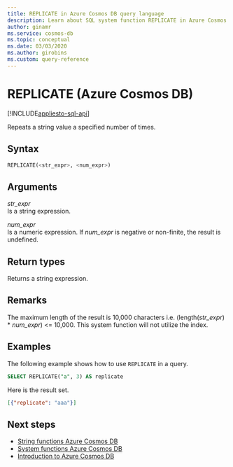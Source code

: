 ```yaml
---
title: REPLICATE in Azure Cosmos DB query language
description: Learn about SQL system function REPLICATE in Azure Cosmos DB.
author: ginamr
ms.service: cosmos-db
ms.topic: conceptual
ms.date: 03/03/2020
ms.author: girobins
ms.custom: query-reference
---
```

# REPLICATE (Azure Cosmos DB)
[!INCLUDE[appliesto-sql-api](includes/appliesto-sql-api.md)]

 Repeats a string value a specified number of times.
  
## Syntax
  
```sql
REPLICATE(<str_expr>, <num_expr>)
```  
  
## Arguments
  
*str_expr*  
   Is a string expression.
  
*num_expr*  
   Is a numeric expression. If *num_expr* is negative or non-finite, the result is undefined.
  
## Return types
  
  Returns a string expression.
  
## Remarks

  The maximum length of the result is 10,000 characters i.e. (length(*str_expr*)  *  *num_expr*) <= 10,000. This system function will not utilize the index.

## Examples
  
  The following example shows how to use `REPLICATE` in a query.
  
```sql
SELECT REPLICATE("a", 3) AS replicate
```  
  
 Here is the result set.
  
```json
[{"replicate": "aaa"}]
```  

## Next steps

- [String functions Azure Cosmos DB](sql-query-string-functions.md)
- [System functions Azure Cosmos DB](sql-query-system-functions.md)
- [Introduction to Azure Cosmos DB](introduction.md)
